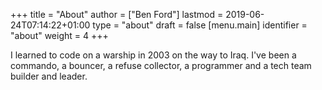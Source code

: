 +++
title = "About"
author = ["Ben Ford"]
lastmod = 2019-06-24T07:14:22+01:00
type = "about"
draft = false
[menu.main]
  identifier = "about"
  weight = 4
+++

I learned to code on a warship in 2003 on the way to Iraq. I've been a commando,
a bouncer, a refuse collector, a programmer and a tech team builder and leader.
